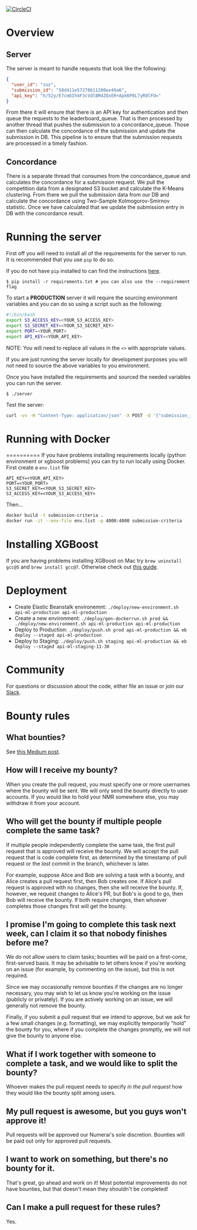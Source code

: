 [![CircleCI](https://circleci.com/gh/numerai/submission-criteria.svg?style=svg&circle-token=eafb6c8ab5f97e310cb69134991017044321ba42)](https://circleci.com/gh/numerai/submission-criteria)

# Overview

## Server

The server is meant to handle requests that look like the following:

```json
{
  "user_id": "zuz",
  "submission_id": "58d411e57278611200ee49a6",
  "api_key": "h/52y/E7cm8Ih4F3cVdlBM4ZQxER+Apk6P0L7yR0lFU="
}
```

From there it will ensure that there is an API key for authentication and then queue the requests to the leaderboard_queue. That is then processed by another thread that pushes the submission to a concordance_queue. Those can then calculate the concordance of the submission and update the submission in DB. This pipeline is to ensure that the submission requests are processed in a timely fashion.

## Concordance

There is a separate thread that consumes from the concordance_queue and calculates the concordance for a submission request. We pull the competition data from a designated S3 bucket and calculate the K-Means clustering. From there we pull the submission data from our DB and calculate the concordance using Two-Sample Kolmogorov-Smirnov statistic. Once we have calculated that we update the submission entry in DB with the concordance result.

# Running the server

First off you will need to install all of the requirements for the server to run. It is recommended that you use `pip` to do so.

If you do not have `pip` installed to can find the instructions [here](https://pip.pypa.io/en/stable/installing/).

    $ pip install -r requirements.txt # you can also use the --requirement flag

To start a **PRODUCTION** server it will require the sourcing environment variables and you can do so using a script such as the following:

```bash
#!/bin/bash
export S3_ACCESS_KEY=<YOUR_S3_ACCESS_KEY>
export S3_SECRET_KEY=<YOUR_S3_SECRET_KEY>
export PORT=<YOUR_PORT>
export API_KEY=<YOUR_API_KEY>
```

NOTE: You will need to replace all values in the `<>` with appropriate values.

If you are just running the server locally for development purposes you will not need to source the above variables to you environment.

Once you have installed the requirements and sourced the needed variables you can run the server.

    $ ./server

Test the server:

```bash
curl -vv -H "Content-Type: application/json" -X POST -d '{"submission_id": "7496e75d-8be1-445f-8883-9f565d9a7244", "api_key": "h/52y/E7cm8Ih4F3cVdlBM4ZQxER+Apk6P0L7yR0lFU="}' 'http://localhost:5151/'
```

# Running with Docker

==========
If you have problems installing requirements locally (python environment or xgboost problems) you can try to run locally using Docker.
First create a `env.list` file

```env.list
API_KEY=<YOUR_API_KEY>
PORT=<YOUR_PORT>
S3_SECRET_KEY=<YOUR_S3_SECRET_KEY>
S3_ACCESS_KEY=<YOUR_S3_ACCESS_KEY>
```

Then...

```bash
docker build -t submission-criteria .
docker run -it --env-file env.list -p 4000:4000 submission-criteria
```

# Installing XGBoost

If you are having problems installing XGBoost on Mac try `brew uninstall gcc@5` and `brew install gcc@7`. Otherwise check out [this guide](https://xgboost.readthedocs.io/en/latest/build.html).

# Deployment

- Create Elastic Beanstalk environemnt: `./deploy/new-environment.sh api-ml-production api-ml-production`
- Create a new environment: `./deploy/gen-dockerrun.sh prod && ./deploy/new-environment.sh api-ml-production api-ml-production`
- Deploy to Production: `./deploy/push.sh prod api-ml-production && eb deploy --staged api-ml-production`
- Deploy to Staging: `./deploy/push.sh staging api-ml-production && eb deploy --staged api-ml-staging-11-30`

# Community

For questions or discussion about the code, either file an issue or join our [Slack](https://slack.numer.ai/).

# Bounty rules

## What bounties?

See [this Medium post](https://medium.com/numerai/open-sourcing-model-evaluation-on-numerai-295c1ea3d001).

## How will I receive my bounty?

When you create the pull request, you must specify one or more usernames where the bounty will be sent. We will only send the bounty directly to user accounts. If you would like to hold your NMR somewhere else, you may withdraw it from your account.

## Who will get the bounty if multiple people complete the same task?

If multiple people independently complete the same task, the first pull request that is approved will receive the bounty. We will accept the pull request that is code complete first, as determined by the timestamp of pull request or the _last_ commit in the branch, whichever is later.

For example, suppose Alice and Bob are solving a task with a bounty, and Alice creates a pull request first, then Bob creates one. If Alice's pull request is approved with no changes, then she will receive the bounty. If, however, we request changes to Alice's PR, but Bob's is good to go, then Bob will receive the bounty. If both require changes, then whoever completes those changes first will get the bounty.

## I promise I'm going to complete this task next week, can I claim it so that nobody finishes before me?

We do not allow users to claim tasks; bounties will be paid on a first-come, first-served basis. It may be advisable to let others know if you're working on an issue (for example, by commenting on the issue), but this is not required.

Since we may occasionally remove bounties if the changes are no longer necessary, you may wish to let us know you're working on the issue (publicly or privately). If you are actively working on an issue, we will generally not remove the bounty.

Finally, if you submit a pull request that we intend to approve, but we ask for a few small changes (e.g. formatting), we may explicitly temporarily "hold" the bounty for you, where if you complete the changes promptly, we will not give the bounty to anyone else.

## What if I work together with someone to complete a task, and we would like to split the bounty?

Whoever makes the pull request needs to specify _in the pull request_ how they would like the bounty split among users.

## My pull request is awesome, but you guys won't approve it!

Pull requests will be approved our Numerai's sole discretion. Bounties will be paid out only for approved pull requests.

## I want to work on something, but there's no bounty for it.

That's great, go ahead and work on it! Most potential improvements do not have bounties, but that doesn't mean they shouldn't be completed!

## Can I make a pull request for these rules?

Yes.
